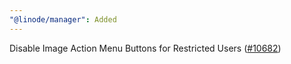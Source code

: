 ```yaml
---
"@linode/manager": Added
---
```


Disable Image Action Menu Buttons for Restricted Users ([#10682](https://github.com/linode/manager/pull/10682))
